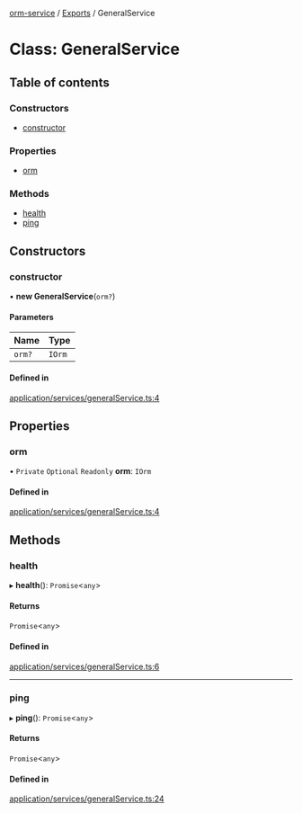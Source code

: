 [orm-service](../README.md) / [Exports](../modules.md) / GeneralService

# Class: GeneralService

## Table of contents

### Constructors

- [constructor](GeneralService.md#constructor)

### Properties

- [orm](GeneralService.md#orm)

### Methods

- [health](GeneralService.md#health)
- [ping](GeneralService.md#ping)

## Constructors

### constructor

• **new GeneralService**(`orm?`)

#### Parameters

| Name | Type |
| :------ | :------ |
| `orm?` | `IOrm` |

#### Defined in

[application/services/generalService.ts:4](https://github.com/FlavioLionelRita/lambdaorm-svc/blob/46573a6/src/lib/application/services/generalService.ts#L4)

## Properties

### orm

• `Private` `Optional` `Readonly` **orm**: `IOrm`

#### Defined in

[application/services/generalService.ts:4](https://github.com/FlavioLionelRita/lambdaorm-svc/blob/46573a6/src/lib/application/services/generalService.ts#L4)

## Methods

### health

▸ **health**(): `Promise`<`any`\>

#### Returns

`Promise`<`any`\>

#### Defined in

[application/services/generalService.ts:6](https://github.com/FlavioLionelRita/lambdaorm-svc/blob/46573a6/src/lib/application/services/generalService.ts#L6)

___

### ping

▸ **ping**(): `Promise`<`any`\>

#### Returns

`Promise`<`any`\>

#### Defined in

[application/services/generalService.ts:24](https://github.com/FlavioLionelRita/lambdaorm-svc/blob/46573a6/src/lib/application/services/generalService.ts#L24)
